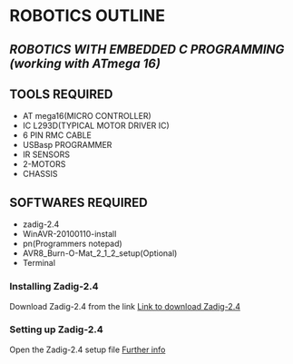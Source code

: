 # ROBOTICS OUTLINE

## ***ROBOTICS  WITH EMBEDDED C PROGRAMMING (working with ATmega 16)***
## TOOLS REQUIRED
* AT mega16(MICRO CONTROLLER)
* IC L293D(TYPICAL MOTOR DRIVER IC)
* 6 PIN RMC CABLE
* USBasp PROGRAMMER
* IR SENSORS
* 2-MOTORS
* CHASSIS
## SOFTWARES REQUIRED
* zadig-2.4
* WinAVR-20100110-install
* pn(Programmers notepad)
* AVR8_Burn-O-Mat_2_1_2_setup(Optional)
* Terminal

### Installing Zadig-2.4
Download Zadig-2.4 from the link  [Link to download Zadig-2.4](https://github.com/pbatard/libwdi/releases/download/b721/zadig-2.4.exe)
### Setting up Zadig-2.4
Open the Zadig-2.4 setup file  [Further info](https://rayshobby.net/wordpress/wp-content/uploads/2014/10/zadig_srceenshot.png)

